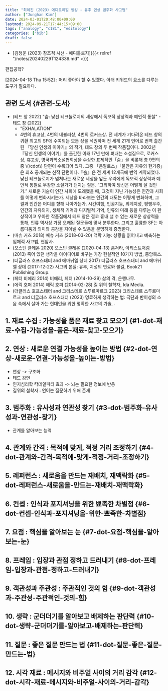 ```yaml
---
title: "최혜진 (2023) 에디토리얼 씽킹 - 유추 연상 범주화 사고법"
author: ["Junghan Kim"]
date: 2024-03-01T20:48:00+09:00
lastmod: 2024-09-21T17:44:15+09:00
tags: ["analogy", "c181", "editology"]
categories: ["bib"]
draft: false
---
```


-   [김정운 (2023) 창조적 시선 - 에디톨로지]({{< relref "/notes/20240229T124339.md" >}})

편집공학?

<span class="timestamp-wrapper"><span class="timestamp">[2024-04-18 Thu 15:52]</span></span>
: 머리 좋아야 할 수 있겠다. 아래 키워드의 요소를 다루는 도구가 필요하다.


## 관련 도서 {#관련-도서}

-   (테드 창 2022) "숨: 낯선 테크놀로지의 세상에서 독보적 상상력과 예언적 통찰" - 테드 창 (2022)
    -   "EXHALATION"
    -   4번의 휴고상, 4번의 네뷸러상, 4번의 로커스상. 전 세계가 기다려온 테드 창의 귀환 최고의 SF에 수여되는 모든 상을 석권하며 전 세계 21개 언어로 번역 출간된 『당신 인생의 이야기』의 작가, 테드 창의 두 번째 작품집이다. 2002년 『당신 인생의 이야기』를 출간한 이래 17년 만에 펴내는 소설집으로, 로커스상, 휴고상, 영국과학소설협회상을 수상한 표제작인「숨」을 비롯해 총 9편의 중 \\(\cdot\\) 단편이 수록되어 있다. 그중 「옴팔로스」「불안은 자유의 현기증」은 최초 공개되는 신작 단편이다.『숨』은 전 세계 12개국에 번역 계약되었다. 낯선 테크놀로지가 넘쳐나는 새로운 세상을 앞둔 우리에게 독보적 상상력과 예언적 통찰로 무장한 소설가가 던지는 질문. “그리하여 당신은 어떻게 살 것인가.” 새로운 기술이 인간 사회에 도래했을 때, 그것이 지닌 가능성은 인간과 사회를 어떻게 변화시키는가. 세상을 바라보는 인간의 태도는 어떻게 변화하며, 그 결과 인간은 어디를 향해 나아가는가. 시간여행, 인공지능, 외계지성, 평행우주, 인간의 자유의지, 생체적 기억과 디지털적 기억, 인류의 미래 등을 다루는 이 환상적이고 우아한 작품집에서 테드 창은 결코 흉내 낼 수 없는 새로운 상상력을 통해, 인류 역사상 가장 오래된 질문들에 맞서 분투한다. 그리고 훌륭한 SF는 아름다움과 의미와 공감을 자아낼 수 있음을 분명하게 증명한다.
-   (매슈 커츠 2018) 매슈 커츠 (2018-03-20) 맥락 지능: 상황을 읽어내고 예측하는 입체적 사고법, 현암사.
-   (오스틴 클레온 2020) 오스틴 클레온 (2020-04-13) 훔쳐라, 아티스트처럼 (2013) 죽어 있던 생각을 아이디어로 바꾸는 가장 현실적인 10가지 방법, 중앙북스.
-   (더글러스 호프스태터 and 에마뉘엘 상데 2017) 더글러스 호프스태터 and 에마뉘엘 상데 (2017-12-22) 사고의 본질: 유추, 지성의 연료와 불길, Book21 Publishing Group.
-   (페터 비에리 2014) 비에리, 페터 (2014-10-29) 삶의 격, 은행나무.
-   (에릭 호퍼 2014) 에릭 호퍼 (2014-02-28) 길 위의 철학자, Ida Media.
-   (더글러스 호프스태터 and 크리스테르 스투르마르크 2023) 크리스테르 스투르마르크 and 더글러스 호프스태터 (2023) 명료하게 생각하는 법: 극단과 반이성의 소음 속에서 살아 가는 현대인을 위한 명확한 사고의 기술, .


## 1. 재료 수집 : 가능성을 품은 재료 찾고 모으기 {#1-dot-재료-수집-가능성을-품은-재료-찾고-모으기}


## 2. 연상 : 새로운 연결 가능성을 높이는 방법 {#2-dot-연상-새로운-연결-가능성을-높이는-방법}

-   연상 -&gt; 구조화
-   테드 강연
-   인지심리학 칵테일파티 효과 -&gt; 뇌는 필요한 정보에 반응
-   길위의 철학자 : 언어는 질문하기 위해 존재


## 3. 범주화 : 유사성과 연관성 찾기 {#3-dot-범주화-유사성과-연관성-찾기}

-   관계를 알아보는 능력


## 4. 관계와 간격 : 목적에 맞게, 적정 거리 조정하기 {#4-dot-관계와-간격-목적에-맞게-적정-거리-조정하기}


## 5. 레퍼런스 : 새로움을 만드는 재배치, 재맥락화 {#5-dot-레퍼런스-새로움을-만드는-재배치-재맥락화}


## 6. 컨셉 : 인식과 포지셔닝을 위한 뾰족한 차별점 {#6-dot-컨셉-인식과-포지셔닝을-위한-뾰족한-차별점}


## 7. 요점 : 핵심을 알아보는 눈 {#7-dot-요점-핵심을-알아보는-눈}


## 8. 프레임 : 입장과 관점 정하고 드러내기 {#8-dot-프레임-입장과-관점-정하고-드러내기}


## 9. 객관성과 주관성 : 주관적인 것의 힘 {#9-dot-객관성과-주관성-주관적인-것의-힘}


## 10. 생략 : 군더더기를 알아보고 배제하는 판단력 {#10-dot-생략-군더더기를-알아보고-배제하는-판단력}


## 11. 질문 : 좋은 질문 만드는 법 {#11-dot-질문-좋은-질문-만드는-법}


## 12. 시각 재료 : 메시지와 비주얼 사이의 거리 감각 {#12-dot-시각-재료-메시지와-비주얼-사이의-거리-감각}
